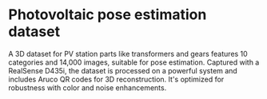 # Photovoltaic pose estimation dataset
A 3D dataset for PV station parts like transformers and gears features 10 categories and 14,000 images, suitable for pose estimation. Captured with a RealSense D435i, the dataset is processed on a powerful system and includes Aruco QR codes for 3D reconstruction. It's optimized for robustness with color and noise enhancements.
